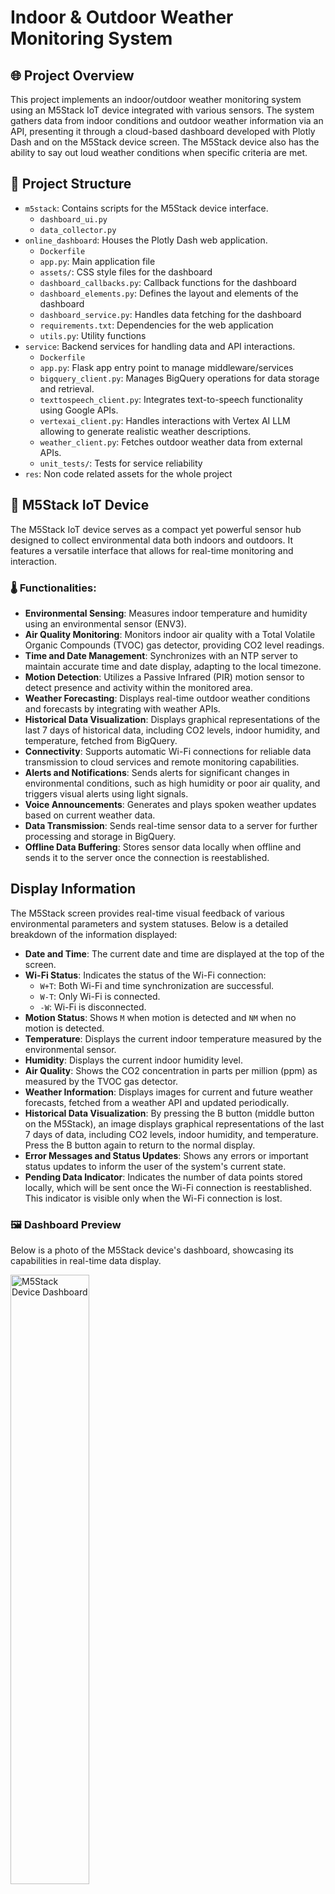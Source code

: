 # Indoor & Outdoor Weather Monitoring System

## 🌐 Project Overview
This project implements an indoor/outdoor weather monitoring system using an M5Stack IoT device integrated with various sensors. The system gathers data from indoor conditions and outdoor weather information via an API, presenting it through a cloud-based dashboard developed with Plotly Dash and on the M5Stack device screen. The M5Stack device also has the ability to say out loud weather conditions when specific criteria are met. 

## 📁 Project Structure
- `m5stack`: Contains scripts for the M5Stack device interface.
  - `dashboard_ui.py`
  - `data_collector.py`
- `online_dashboard`: Houses the Plotly Dash web application.
  - `Dockerfile`
  - `app.py`: Main application file
  - `assets/`: CSS style files for the dashboard
  - `dashboard_callbacks.py`: Callback functions for the dashboard
  - `dashboard_elements.py`: Defines the layout and elements of the dashboard
  - `dashboard_service.py`: Handles data fetching for the dashboard
  - `requirements.txt`: Dependencies for the web application
  - `utils.py`: Utility functions
- `service`: Backend services for handling data and API interactions.
  - `Dockerfile`
  - `app.py`: Flask app entry point to manage middleware/services
  - `bigquery_client.py`: Manages BigQuery operations for data storage and retrieval.
  - `texttospeech_client.py`: Integrates text-to-speech functionality using Google APIs.
  - `vertexai_client.py`: Handles interactions with Vertex AI LLM allowing to generate realistic weather descriptions.
  - `weather_client.py`: Fetches outdoor weather data from external APIs.
  - `unit_tests/`: Tests for service reliability
- `res`: Non code related assets for the whole project

## 🤖 M5Stack IoT Device

The M5Stack IoT device serves as a compact yet powerful sensor hub designed to collect environmental data both indoors and outdoors. It features a versatile interface that allows for real-time monitoring and interaction.

### 🌡️ Functionalities:
- **Environmental Sensing**: Measures indoor temperature and humidity using an environmental sensor (ENV3).
- **Air Quality Monitoring**: Monitors indoor air quality with a Total Volatile Organic Compounds (TVOC) gas detector, providing CO2 level readings.
- **Time and Date Management**: Synchronizes with an NTP server to maintain accurate time and date display, adapting to the local timezone.
- **Motion Detection**: Utilizes a Passive Infrared (PIR) motion sensor to detect presence and activity within the monitored area.
- **Weather Forecasting**: Displays real-time outdoor weather conditions and forecasts by integrating with weather APIs.
- **Historical Data Visualization**: Displays graphical representations of the last 7 days of historical data, including CO2 levels, indoor humidity, and temperature, fetched from BigQuery.
- **Connectivity**: Supports automatic Wi-Fi connections for reliable data transmission to cloud services and remote monitoring capabilities.
- **Alerts and Notifications**: Sends alerts for significant changes in environmental conditions, such as high humidity or poor air quality, and triggers visual alerts using light signals.
- **Voice Announcements**: Generates and plays spoken weather updates based on current weather data.
- **Data Transmission**: Sends real-time sensor data to a server for further processing and storage in BigQuery.
- **Offline Data Buffering**: Stores sensor data locally when offline and sends it to the server once the connection is reestablished.

## Display Information

The M5Stack screen provides real-time visual feedback of various environmental parameters and system statuses. Below is a detailed breakdown of the information displayed:

- **Date and Time**: The current date and time are displayed at the top of the screen.
- **Wi-Fi Status**: Indicates the status of the Wi-Fi connection:
  - `W+T`: Both Wi-Fi and time synchronization are successful.
  - `W-T`: Only Wi-Fi is connected.
  - `-W`: Wi-Fi is disconnected.
- **Motion Status**: Shows `M` when motion is detected and `NM` when no motion is detected.
- **Temperature**: Displays the current indoor temperature measured by the environmental sensor.
- **Humidity**: Displays the current indoor humidity level.
- **Air Quality**: Shows the CO2 concentration in parts per million (ppm) as measured by the TVOC gas detector.
- **Weather Information**: Displays images for current and future weather forecasts, fetched from a weather API and updated periodically.
- **Historical Data Visualization**: By pressing the B button (middle button on the M5Stack), an image displays graphical representations of the last 7 days of data, including CO2 levels, indoor humidity, and temperature. Press the B button again to return to the normal display.
- **Error Messages and Status Updates**: Shows any errors or important status updates to inform the user of the system's current state.
- **Pending Data Indicator**: Indicates the number of data points stored locally, which will be sent once the Wi-Fi connection is reestablished. This indicator is visible only when the Wi-Fi connection is lost.


### 🖼️ Dashboard Preview
Below is a photo of the M5Stack device's dashboard, showcasing its capabilities in real-time data display.

<img src="res/readme_resources/m5stack_preview.jpeg" alt="M5Stack Device Dashboard" style="width:50%;">

### 🛠 M5Stack Deployment
To deploy the M5Stack device interface:

1. Ensure you have Python 3.x installed on the M5Stack device.
2. Clone the project repository to the device.
4. Run the `dashboard_ui.py` script to start the device interface.

## ⚙️ Backend Service

The backend service is the core of data management and interaction in our project, built using Flask. This service acts as a middleware to handle data storage, retrieval, and real-time data processing between the M5Stack IoT device and the cloud.

### 📈 Functionalities:
- **Data Handling**: Manages the storage and retrieval of sensor data and weather information in Google's BigQuery.
- **Weather Data Integration**: Integrates with OpenWeatherMap API to fetch real-time and forecasted weather data based on user location derived from IP addresses.
- **Image Generation**: Creates visual representations of current and forecasted weather conditions.
- **Text-to-Speech**: Converts weather descriptions into spoken output, enhancing accessibility and user interaction.
- **API Endpoints**:
  - `/send-to-bigquery`: Receives and stores data into BigQuery.
  - `/current-weather`: Fetches and returns current weather data.
  - `/future-weather`: Provides future weather forecasts.
  - `/generate-weather-image`: Generates an image depicting the current weather, including temperature, humidity, and weather icons.
  - `/generate-future-weather-image`: Creates images showing future weather forecasts.
  - `/generate-current-weather-spoken`: Generates spoken weather descriptions from current weather data.
  - `/fetch-bigquery-history`: Retrieves historical weather data stored in BigQuery.
  - `/fetch-bigquery-history-image`: Visualizes historical weather data through dynamically generated graphs.

### 🌍 API Interaction
The backend extensively interacts with external APIs and internal data to provide comprehensive weather analytics and real-time updates. 

### 🌐 Service Deployment on Google Cloud Run
To deploy the backend service on Google Cloud Run:

1. Clone the project repository using Google Cloud Console Cloud Shell.
2. Navigate to the `service` directory.
3. Build the Docker image for the service:
    ```
    docker build -t eu.gcr.io/<your-project-id>/weather_service:latest .
    gcloud auth configure-docker
    docker push eu.gcr.io/<your-project-id>/weather_service:latest
    ```
4. Deploy the service on Cloud Run by creating a new deployment.
5. Configure the following environment variables and API keys:
- `OPENWEATHERMAP_API_KEY`: The API key for accessing the OpenWeatherMap services, which provide weather data such as temperature, humidity, and forecasts.

- `IPINFO_API_KEY`: The API key for IPinfo, a service that offers geolocation data for IP addresses, helping determine the geographic location of the M5Stack IoT Device.

- `PROJECT_ID`: The unique identifier for your Google Cloud Project where all cloud resources are stored and managed.

- `PROJECT_LOCATION`: The geographical region or location of the Google Cloud project. 

- `DATASET_NAME`: The name of the BigQuery dataset within your Google Cloud Project where all weather data is stored.

- `WEATHER_TABLE`: The name of the table within the BigQuery dataset that specifically holds weather-related data from M5Stack sensors and the weather API. 


## 🖥️ Online Dashboard

The online dashboard, developed using **Plotly Dash** and **dash_bootstrap_components**, provides a comprehensive and interactive visualization of weather data collected both indoors and outdoors. It is designed to display current conditions, historical data, and averages in a clear and informative layout.

### 🌤️ Functionalities:
- **Current Weather Display**: Shows real-time weather conditions, including air quality, visibility, and wind speed.
- **Temperature and Humidity Monitoring**: Displays current indoor and outdoor temperature and humidity levels with dynamic gauges and thermometers.
- **Average Weather Plots**: Visualizes daily average temperature and humidity with interactive graphs.
- **Historical Data Exploration**: Allows users to select dates and graph types to review past weather conditions.

### 🌐 Access the Dashboard
The dashboard can be accessed online [here](https://final-project-dashboard-c7loi7tmea-oa.a.run.app).

### 🖼️ Dashboard Screenshot
Below is a screenshot of the online dashboard, illustrating the layout and design of the user interface.

<img src="res/readme_resources/dashboard_screenshot.png" alt="Online Weather Dashboard" style="width:70%;">

### 🖥️ Dashboard Deployment on Google Cloud Run
To deploy the dashboard on Google Cloud Run:

1. Ensure the service is already up and running.
2. Clone the project repository and navigate to the `online_dashboard` directory in GCP Console Cloud Shell.
3. Build the Docker image for the dashboard:
    ```
    docker build -t eu.gcr.io/<your-project-id>/final_project_dashboard:latest .
    gcloud auth configure-docker
    docker push eu.gcr.io/<your-project-id>/final_project_dashboard:latest
    ```
4. Deploy the dashboard on Cloud Run by creating a new deployment.
5. Set the `SERVICE_CLOUD_RUN_URL` environment variable to the URL of the deployed service.


## 👥 Contributors

### Philippe Megbemado (phe3l)
**Contributions**:
- Designed, developed, and deployed the M5Stack device UI and functionalities.
- Initiated the development of the web service with BigQuery functions and the weather API. Developed the backend functions that generate the visual graphs for displaying on the M5Stack device. 
- Created the Google Cloud Platform project and configured the BigQuery database.

### Mykhailo Zotov (wildchilling)
**Contributions**:
- Developed and deployed the web dashboard using Plotly Dash to Google Cloud Platform.
- Took over the development of the web service, integrating additional functionalities such as Text-to-Speech and Language Learning Models (LLMs).
- Designed the overall architecture of the project, decoupled various parts of the codebase to enhance modularity and maintainability, created this readme.

## 🍿 Video on the Project
The Video explaining the project can be accessed by following [this link](#). 


